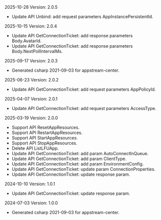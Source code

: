 2025-10-28 Version: 2.0.5
- Update API Unbind: add request parameters AppInstancePersistentId.


2025-10-15 Version: 2.0.4
- Update API GetConnectionTicket: add response parameters Body.AvatarId.
- Update API GetConnectionTicket: add response parameters Body.NextPollIntervalMs.


2025-09-17 Version: 2.0.3
- Generated csharp 2021-09-03 for appstream-center.

2025-06-23 Version: 2.0.2
- Update API GetConnectionTicket: add request parameters AppPolicyId.


2025-04-07 Version: 2.0.1
- Update API GetConnectionTicket: add request parameters AccessType.


2025-03-19 Version: 2.0.0
- Support API ResetAppResources.
- Support API RestartAppResources.
- Support API StartAppResources.
- Support API StopAppResources.
- Delete API ListLFUApp.
- Update API GetConnectionTicket: add param AutoConnectInQueue.
- Update API GetConnectionTicket: add param ClientType.
- Update API GetConnectionTicket: add param EnvironmentConfig.
- Update API GetConnectionTicket: update param ConnectionProperties.
- Update API GetConnectionTicket: update response param.


2024-10-10 Version: 1.0.1
- Update API GetConnectionTicket: update response param.


2024-07-03 Version: 1.0.0
- Generated csharp 2021-09-03 for appstream-center.


